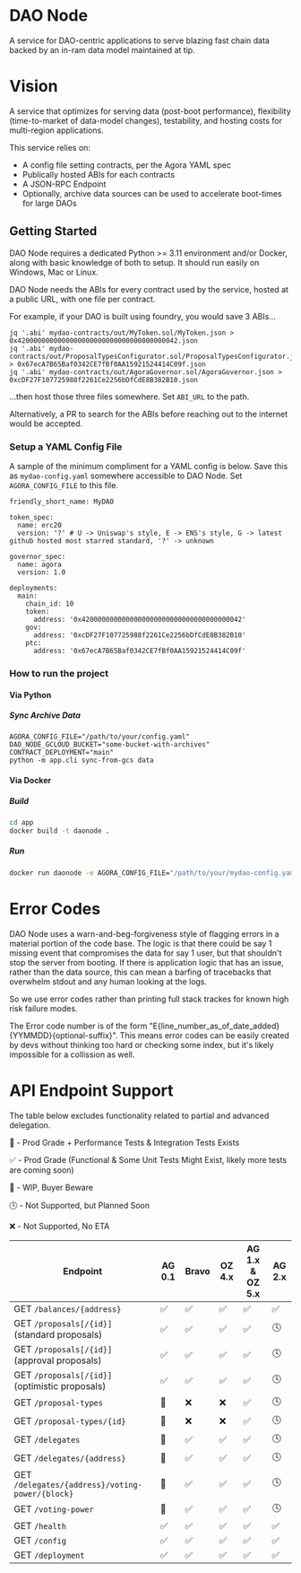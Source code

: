 # DAO Node

A service for DAO-centric applications to serve blazing fast chain data backed by an in-ram data model maintained at tip.  

# Vision

A service that optimizes for serving data (post-boot performance), flexibility (time-to-market of data-model changes), testability, and hosting costs for multi-region applications.

This service relies on:
- A config file setting contracts, per the Agora YAML spec
- Publically hosted ABIs for each contracts
- A JSON-RPC Endpoint
- Optionally, archive data sources can be used to accelerate boot-times for large DAOs


## Getting Started <a name="getstarted"></a>

DAO Node requires a dedicated Python >= 3.11 environment and/or Docker, along with basic knowledge of both to setup.  It should run easily on Windows, Mac or Linux.

DAO Node needs the ABIs for every contract used by the service, hosted at a public URL, with one file per contract.  

For example, if your DAO is built using foundry, you would save 3 ABIs...

```
jq '.abi' mydao-contracts/out/MyToken.sol/MyToken.json > 0x4200000000000000000000000000000000000042.json
jq '.abi' mydao-contracts/out/ProposalTypesConfigurator.sol/ProposalTypesConfigurator.json > 0x67ecA7B65Baf0342CE7fBf0AA15921524414C09f.json
jq '.abi' mydao-contracts/out/AgoraGovernor.sol/AgoraGovernor.json > 0xcDF27F107725988f2261Ce2256bDfCdE8B382B10.json
```

...then host those three files somewhere.  Set `ABI_URL` to the path.

Alternatively, a PR to search for the ABIs before reaching out to the internet would be accepted. 

### Setup a YAML Config File

A sample of the minimum compliment for a YAML config is below.  Save this as `mydao-config.yaml` somewhere accessible to DAO Node.  Set `AGORA_CONFIG_FILE` to this file.

```
friendly_short_name: MyDAO

token_spec: 
  name: erc20
  version: '?' # U -> Uniswap's style, E -> ENS's style, G -> latest github hosted most starred standard, '?' -> unknown

governor_spec:
  name: agora
  version: 1.0

deployments:
  main:
    chain_id: 10
    token: 
      address: '0x4200000000000000000000000000000000000042'
    gov: 
      address: '0xcDF27F107725988f2261Ce2256bDfCdE8B382B10'
    ptc:
      address: '0x67ecA7B65Baf0342CE7fBf0AA15921524414C09f'
```

### How to run the project <a name="run"></a>

#### Via Python

##### Sync Archive Data

```
AGORA_CONFIG_FILE="/path/to/your/config.yaml" 
DAO_NODE_GCLOUD_BUCKET="some-bucket-with-archives" 
CONTRACT_DEPLOYMENT="main" 
python -m app.cli sync-from-gcs data
```

#### Via Docker

##### Build
```bash
cd app
docker build -t daonode .
```

##### Run
```bash
docker run daonode -e AGORA_CONFIG_FILE="/path/to/your/mydao-config.yaml" ABI_URL="http://your-abi-host.com/abis/" CONTRACT_DEPLOYMENT="main" DAO_NODE_ARCHIVE_NODE_HTTP="http://your-geth-node" DAO_NODE_REALTIME_NODE_WS="ws://your-geth-node"
```

# Error Codes

DAO Node uses a warn-and-beg-forgiveness style of flagging errors in a material portion of the code base.  The logic is that there could be say 1 missing event that compromises the data for say 1 user, but that shouldn't stop the server from booting.  If there is application logic that has an issue, rather than the data source, this can mean a barfing of tracebacks that overwhelm stdout and any human looking at the logs.  

So we use error codes rather than printing full stack trackes for known high risk failure modes.

The Error code number is of the form "E{line_number_as_of_date_added}{YYMMDD}{optional-suffix}".  This means error codes can be easily created by devs without thinking too hard or checking some index, but it's likely impossible for a collission as well.

# API Endpoint Support

The table below excludes functionality related to partial and advanced delegation.

🚀 - Prod Grade + Performance Tests & Integration Tests Exists

✅ - Prod Grade (Functional & Some Unit Tests Might Exist, likely more tests are coming soon)

🚧 - WIP, Buyer Beware

🕓 - Not Supported, but Planned Soon

❌ - Not Supported, No ETA

| Endpoint | AG 0.1 | Bravo | OZ 4.x | AG 1.x & OZ 5.x | AG 2.x |
|----------|-------|----------------|---------|---------|---------|
| GET `/balances/{address}`                       | ✅ | ✅ | ✅ | ✅ | ✅ |
| GET `/proposals[/{id}]` (standard proposals)    | ✅ | ✅ | ✅ | ✅ | 🕓 |
| GET `/proposals[/{id}]` (approval proposals)    | ✅ | ✅ | ✅ | ✅ | 🕓 |
| GET `/proposals[/{id}]` (optimistic proposals)  | ✅ | ✅ | ✅ | ✅ | 🕓 |
| GET `/proposal-types`                           | 🚧 | ❌ | ❌ | ✅ | 🕓 |
| GET `/proposal-types/{id}`                      | 🚧 | ❌ | ❌ | ✅ | 🕓 |
| GET `/delegates`                                | 🚧 | ✅ | ✅ | ✅ | 🕓 |
| GET `/delegates/{address}`                      | 🚧 | ✅ | ✅ | ✅ | 🕓 |
| GET `/delegates/{address}/voting-power/{block}` | 🚧 | ✅ | ✅ | ✅ | 🕓 |
| GET `/voting-power`                             | 🚧 | ✅ | ✅ | ✅ | 🕓 |
| GET `/health`                                   | ✅ | ✅ | ✅ | ✅ | ✅ |
| GET `/config`                                   | ✅ | ✅ | ✅ | ✅ | ✅ |
| GET `/deployment`                               | ✅ | ✅ | ✅ | ✅ | ✅ |


